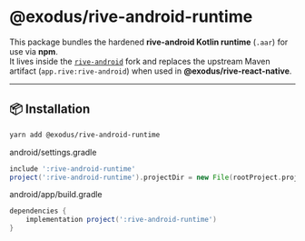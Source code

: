 # @exodus/rive-android-runtime

This package bundles the hardened **rive-android Kotlin runtime** (`.aar`) for use via **npm**.  
It lives inside the [`rive-android`](https://github.com/ExodusMovement/rive-android) fork and replaces the upstream Maven artifact (`app.rive:rive-android`) when used in **@exodus/rive-react-native**.

---

## 📦 Installation

```sh
yarn add @exodus/rive-android-runtime
```

android/settings.gradle

```gradle
include ':rive-android-runtime'
project(':rive-android-runtime').projectDir = new File(rootProject.projectDir, '../node_modules/@exodus/rive-android-runtime/android')
```

android/app/build.gradle

```gradle
dependencies {
    implementation project(':rive-android-runtime')
}
```
